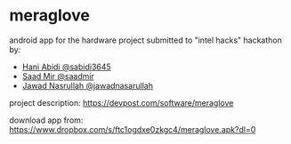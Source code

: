 # meraglove
android app for the hardware project submitted to "intel hacks" hackathon by:

 + [Hani Abidi \@sabidi3645](https://github.com/sabidi3645) 
 + [Saad Mir \@saadmir](https://github.com/saadmir)
 + [Jawad Nasrullah \@jawadnasarullah](https://github.com/jawadnasrullah)

project description: https://devpost.com/software/meraglove

download app from: https://www.dropbox.com/s/ftc1ogdxe0zkgc4/meraglove.apk?dl=0

